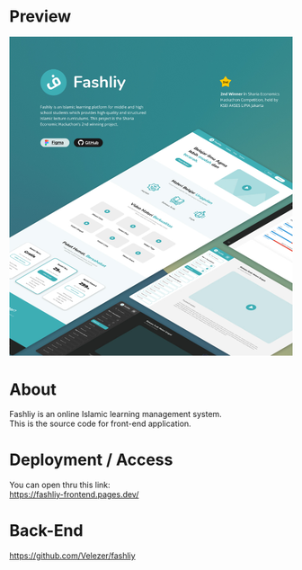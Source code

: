 # Preview
![Alt text](preview-image.jpg)

# About
Fashliy is an online Islamic learning management system.  
This is the source code for front-end application.  

# Deployment / Access
You can open thru this link:  
https://fashliy-frontend.pages.dev/

# Back-End
https://github.com/Velezer/fashliy
